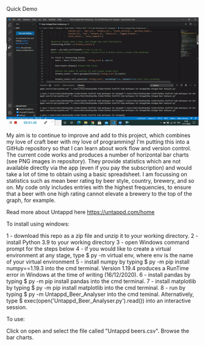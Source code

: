Quick Demo

![](https://github.com/LucasSD/Untappd-Stats/blob/master/Beer%20Analyser%20Gif.gif)

My aim is to continue to improve and add to this project, which combines my love of craft beer with my love of programming! I'm putting this into a GitHub repository so that I can learn about work flow and version control. The current code works and produces a number of horizontal bar charts (see PNG images in repository). They provide statistics which are not available directly via the app (even if you pay the subscription) and would take a lot of time to obtain using a basic spreadsheet. I am focussing on statistics such as mean beer rating by beer style, country, brewery, and so on. My code only includes entries with the highest frequencies, to ensure that a beer with one high rating cannot elevate a brewery to the top of the graph, for example. 

Read more about Untappd here https://untappd.com/home

To install using windows:

1 - download this repo as a zip file and unzip it to your working directory. 
2 - install Python 3.9 to your working directory
3 - open Windows command prompt for the steps below
4 - if you would like to create a virtual environment at any stage, type $ py -m virtual env, where env is the name of your virtual environment
5 - install numpy by typing $ py -m pip install numpy==1.19.3 into the cmd terminal. Version 1.19.4 produces a RunTime error in Windows at the time of writing (16/12/2020).
6 - install pandas by typing $ py -m pip install pandas into the cmd terminal.
7 - install matplotlib by typing $ py -m pip install matplotlib into the cmd terminal.
8 - run by typing $ py -m Untappd_Beer_Analyser into the cmd teminal. Alternatively, type $ exec(open('Untappd_Beer_Analyser.py').read()) into an interactive session. 

To use: 

Click on open and select the file called "Untappd beers.csv". Browse the bar charts. 



